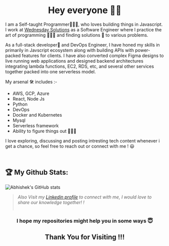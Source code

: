 <h1 align="center"> Hey everyone 🙋‍♂️</h1>



I am a Self-taught Programmer👨🏻‍💻, who loves building things in Javascript. 
I work at [Wednesday Solutions](https://www.wednesday.is/) as a Software Engineer where I practice the art of programming 👨🏻‍💻 and finding solutions 🔧 to various problems.

As a full-stack developer🚀 and DevOps Engineer, I have honed my skills in primarily in Javscript ecosystem along with building APIs with power-packed features for clients. I have also converted complex Figma designs to live running web applications and designed backend architectures integrating lambda functions, EC2, RDS, etc, and several other services together packed into one serverless model. 

My arsenal 🛠️ includes :- 

- AWS, GCP, Azure
- React, Node Js
- Python
- DevOps
- Docker and Kubernetes
- Mysql 
- Serverless framework
- Ability to figure things out 👨🏻‍💻

I love exploring, discussing and posting intresting tech content whenever i get a chance, so feel free to reach out or connect with me ! 😃




<br>

## :trophy: My Github Stats:
![Abhishek's GitHub stats](https://github-readme-stats.vercel.app/api?username=abhimishra01&theme=dark&show_icons=true)
<div>





> *Also Visit my [Linkedin profile](https://www.linkedin.com/in/abhimishra321/) to connect with me, I would love to share our knowledge together! !*
<br><br>
<h3 align="center">I hope my repositories might help you in some ways 😇<h3>

<h2 align="center"> Thank You for Visiting !!! </h2>
  


